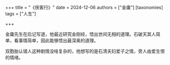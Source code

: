 +++
title = "《侠客行》"
date = 2024-12-06
authors = ["金庸"]
[taxonomies]
tags = ["人生"]

+++

金庸先生在后记写道，他最近研究金刚经，悟出世间无相的道理。石破天其人简单，看事情简单，因此能够悟出最深奥的道理。

双胞胎认错人这种剧情没啥复杂的，他想写的是石清夫妇爱子之情，旁人由爱生恨的情绪。
